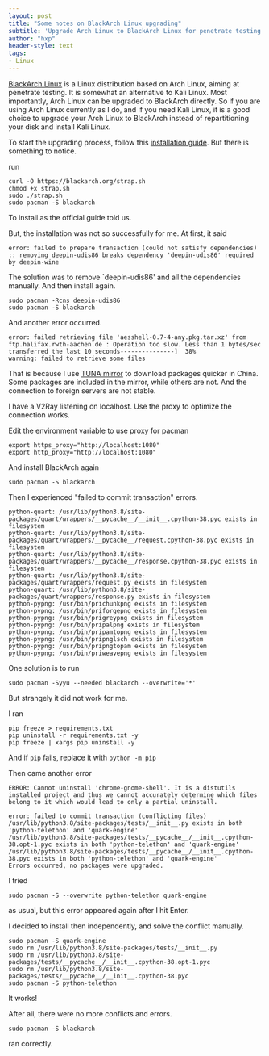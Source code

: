 ```yaml
---
layout: post
title: "Some notes on BlackArch Linux upgrading"
subtitle: 'Upgrade Arch Linux to BlackArch Linux for penetrate testing'
author: "hxp"
header-style: text
tags:
- Linux 
---
```


[BlackArch Linux](https://blackarch.org) is a Linux distribution based on Arch Linux, aiming at penetrate testing. It is somewhat an alternative to Kali Linux. Most importantly, Arch Linux can be upgraded to BlackArch directly. So if you are using Arch Linux currently as I do, and if you need Kali Linux, it is a good choice to upgrade your Arch Linux to BlackArch instead of repartitioning your disk and install Kali Linux.

To start the upgrading process, follow this [installation guide](https://blackarch.org/downloads.html). But there is something to notice.

run

``` shell
curl -O https://blackarch.org/strap.sh
chmod +x strap.sh
sudo ./strap.sh
sudo pacman -S blackarch
```

To install as the official guide told us.

But, the installation was not so successfully for me. At first, it said

``` shell
error: failed to prepare transaction (could not satisfy dependencies)
:: removing deepin-udis86 breaks dependency 'deepin-udis86' required by deepin-wine
```

The solution was to remove `deepin-udis86' and all the dependencies manually. And then install again.

``` shell
sudo pacman -Rcns deepin-udis86
sudo pacman -S blackarch
```

And another error occurred.

``` shell
error: failed retrieving file 'aesshell-0.7-4-any.pkg.tar.xz' from ftp.halifax.rwth-aachen.de : Operation too slow. Less than 1 bytes/sec transferred the last 10 seconds---------------]  38%
warning: failed to retrieve some files
```

That is because I use [TUNA mirror](https://mirrors.tuna.tsinghua.edu.cn/) to download packages quicker in China. Some packages are included in the mirror, while others are not. And the connection to foreign servers are not stable.

I have a V2Ray listening on localhost. Use the proxy to optimize the connection works.

Edit the environment variable to use proxy for pacman

``` shell
export https_proxy="http://localhost:1080"
export http_proxy="http://localhost:1080" 
```

And install BlackArch again

``` shell
sudo pacman -S blackarch
```

Then I experienced "failed to commit transaction" errors.

``` shell
python-quart: /usr/lib/python3.8/site-packages/quart/wrappers/__pycache__/__init__.cpython-38.pyc exists in filesystem
python-quart: /usr/lib/python3.8/site-packages/quart/wrappers/__pycache__/request.cpython-38.pyc exists in filesystem
python-quart: /usr/lib/python3.8/site-packages/quart/wrappers/__pycache__/response.cpython-38.pyc exists in filesystem
python-quart: /usr/lib/python3.8/site-packages/quart/wrappers/request.py exists in filesystem
python-quart: /usr/lib/python3.8/site-packages/quart/wrappers/response.py exists in filesystem
python-pypng: /usr/bin/prichunkpng exists in filesystem
python-pypng: /usr/bin/priforgepng exists in filesystem
python-pypng: /usr/bin/prigreypng exists in filesystem
python-pypng: /usr/bin/pripalpng exists in filesystem
python-pypng: /usr/bin/pripamtopng exists in filesystem
python-pypng: /usr/bin/pripnglsch exists in filesystem
python-pypng: /usr/bin/pripngtopam exists in filesystem
python-pypng: /usr/bin/priweavepng exists in filesystem
```

One solution is to run

``` shell
sudo pacman -Syyu --needed blackarch --overwrite='*'
```

But strangely it did not work for me.

I ran

``` shell
pip freeze > requirements.txt
pip uninstall -r requirements.txt -y
pip freeze | xargs pip uninstall -y
```

And if `pip` fails, replace it with `python -m pip`

Then came another error

``` shell
ERROR: Cannot uninstall 'chrome-gnome-shell'. It is a distutils installed project and thus we cannot accurately determine which files belong to it which would lead to only a partial uninstall.

error: failed to commit transaction (conflicting files)
/usr/lib/python3.8/site-packages/tests/__init__.py exists in both 'python-telethon' and 'quark-engine'
/usr/lib/python3.8/site-packages/tests/__pycache__/__init__.cpython-38.opt-1.pyc exists in both 'python-telethon' and 'quark-engine'
/usr/lib/python3.8/site-packages/tests/__pycache__/__init__.cpython-38.pyc exists in both 'python-telethon' and 'quark-engine'
Errors occurred, no packages were upgraded.
```

I tried

``` shell
sudo pacman -S --overwrite python-telethon quark-engine
```

as usual, but this error appeared again after I hit Enter.

I decided to install then independently, and solve the conflict manually.

``` shell
sudo pacman -S quark-engine
sudo rm /usr/lib/python3.8/site-packages/tests/__init__.py
sudo rm /usr/lib/python3.8/site-packages/tests/__pycache__/__init__.cpython-38.opt-1.pyc
sudo rm /usr/lib/python3.8/site-packages/tests/__pycache__/__init__.cpython-38.pyc
sudo pacman -S python-telethon
```

It works!

After all, there were no more conflicts and errors.

``` shell
sudo pacman -S blackarch
```

ran correctly.
